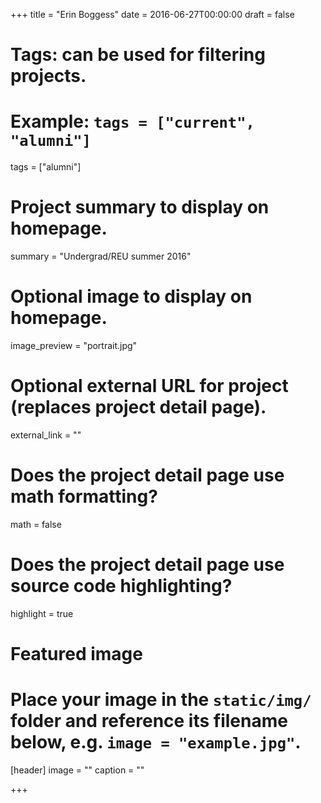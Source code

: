 +++
title = "Erin Boggess"
date = 2016-06-27T00:00:00
draft = false

# Tags: can be used for filtering projects.
# Example: `tags = ["current", "alumni"]`
tags = ["alumni"]

# Project summary to display on homepage.
summary = "Undergrad/REU summer 2016"


# Optional image to display on homepage.
image_preview = "portrait.jpg"

# Optional external URL for project (replaces project detail page).
external_link = ""

# Does the project detail page use math formatting?
math = false

# Does the project detail page use source code highlighting?
highlight = true

# Featured image
# Place your image in the `static/img/` folder and reference its filename below, e.g. `image = "example.jpg"`.
[header]
image = ""
caption = ""

+++